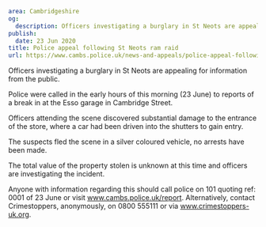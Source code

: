 ```yaml
area: Cambridgeshire
og:
  description: Officers investigating a burglary in St Neots are appealing for information from the public.
publish:
  date: 23 Jun 2020
title: Police appeal following St Neots ram raid
url: https://www.cambs.police.uk/news-and-appeals/police-appeal-following-st-neots-ram-raid
```

Officers investigating a burglary in St Neots are appealing for information from the public.

Police were called in the early hours of this morning (23 June) to reports of a break in at the Esso garage in Cambridge Street.

Officers attending the scene discovered substantial damage to the entrance of the store, where a car had been driven into the shutters to gain entry.

The suspects fled the scene in a silver coloured vehicle, no arrests have been made.

The total value of the property stolen is unknown at this time and officers are investigating the incident.

Anyone with information regarding this should call police on 101 quoting ref: 0001 of 23 June or visit www.cambs.police.uk/report. Alternatively, contact Crimestoppers, anonymously, on 0800 555111 or via www.crimestoppers-uk.org.
